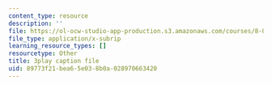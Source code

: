 ```yaml
---
content_type: resource
description: ''
file: https://ol-ocw-studio-app-production.s3.amazonaws.com/courses/8-01sc-classical-mechanics-fall-2016/89773f21bea65e038b0a028970663420_z0xyQKalezI.vtt
file_type: application/x-subrip
learning_resource_types: []
resourcetype: Other
title: 3play caption file
uid: 89773f21-bea6-5e03-8b0a-028970663420
---
```

